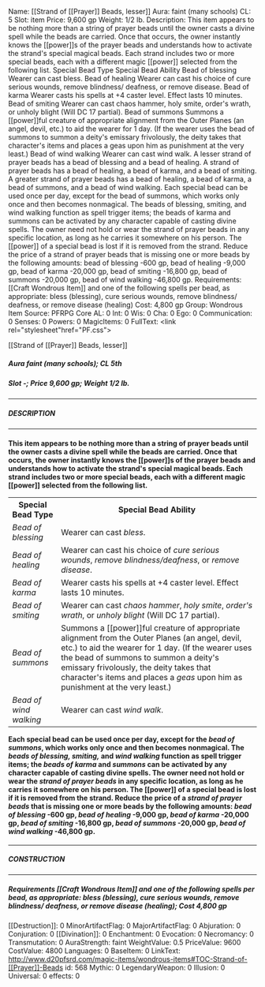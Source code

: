Name: [[Strand of [[Prayer]] Beads, lesser]]
Aura: faint (many schools)
CL: 5
Slot: item
Price: 9,600 gp
Weight: 1/2 lb.
Description: This item appears to be nothing more than a string of prayer beads until the owner casts a divine spell while the beads are carried. Once that occurs, the owner instantly knows the [[power]]s of the prayer beads and understands how to activate the strand's special magical beads. Each strand includes two or more special beads, each with a different magic [[power]] selected from the following list. Special Bead Type Special Bead Ability Bead of blessing Wearer can cast bless. Bead of healing Wearer can cast his choice of cure serious wounds, remove blindness/ deafness, or remove disease. Bead of karma Wearer casts his spells at +4 caster level. Effect lasts 10 minutes. Bead of smiting Wearer can cast chaos hammer, holy smite, order's wrath, or unholy blight (Will DC 17 partial). Bead of summons Summons a [[power]]ful creature of appropriate alignment from the Outer Planes (an angel, devil, etc.) to aid the wearer for 1 day. (If the wearer uses the bead of summons to summon a deity's emissary frivolously, the deity takes that character's items and places a geas upon him as punishment at the very least.) Bead of wind walking Wearer can cast wind walk. A lesser strand of prayer beads has a bead of blessing and a bead of healing. A strand of prayer beads has a bead of healing, a bead of karma, and a bead of smiting. A greater strand of prayer beads has a bead of healing, a bead of karma, a bead of summons, and a bead of wind walking. Each special bead can be used once per day, except for the bead of summons, which works only once and then becomes nonmagical. The beads of blessing, smiting, and wind walking function as spell trigger items; the beads of karma and summons can be activated by any character capable of casting divine spells. The owner need not hold or wear the strand of prayer beads in any specific location, as long as he carries it somewhere on his person. The [[power]] of a special bead is lost if it is removed from the strand. Reduce the price of a strand of prayer beads that is missing one or more beads by the following amounts: bead of blessing -600 gp, bead of healing -9,000 gp, bead of karma -20,000 gp, bead of smiting -16,800 gp, bead of summons -20,000 gp, bead of wind walking -46,800 gp.
Requirements: [[Craft Wondrous Item]] and one of the following spells per bead, as appropriate: bless (blessing), cure serious wounds, remove blindness/ deafness, or remove disease (healing)
Cost: 4,800 gp
Group: Wondrous Item
Source: PFRPG Core
AL: 0
Int: 0
Wis: 0
Cha: 0
Ego: 0
Communication: 0
Senses: 0
Powers: 0
MagicItems: 0
FullText: <link rel="stylesheet"href="PF.css"><div class="heading"><p class="alignleft">[[Strand of [[Prayer]] Beads, lesser]]</p><div style="clear: both;"></div></div><div><h5><b>Aura </b>faint (many schools); <b>CL </b>5th</h5><h5><b>Slot </b>-; <b>Price </b>9,600 gp; <b>Weight </b>1/2 lb.</h5></div><hr/><div><h5><b>DESCRIPTION</b></h5></div><hr/><div><h4><p>This item appears to be nothing more than a string of prayer beads until the owner casts a divine spell while the beads are carried. Once that occurs, the owner instantly knows the [[power]]s of the prayer beads and understands how to activate the strand's special magical beads. Each strand includes two or more special beads, each with a different magic [[power]] selected from the following list. <table><tr><th>Special Bead Type</th><th>Special Bead Ability</th></tr><tr><td><i>Bead of blessing</i></td><td>Wearer can cast <i>bless</i>.</td></tr><tr><td><i>Bead of healing</i></td><td>Wearer can cast his choice of <i>cure serious wounds</i>, <i>remove blindness/deafness</i>, or <i>remove disease</i>.</td></tr><tr><td><i>Bead of karma</i></td><td>Wearer casts his spells at +4 caster level. Effect lasts 10 minutes.</td></tr><tr><td><i>Bead of smiting</i></td><td>Wearer can cast <i>chaos hammer</i>, <i>holy smite</i>, <i>order's wrath</i>, or <i>unholy blight</i> (Will DC 17 partial).</td></tr><tr><td><i>Bead of summons</i></td><td>Summons a [[power]]ful creature of appropriate alignment from the Outer Planes (an angel, devil, etc.) to aid the wearer for 1 day. (If the wearer uses the bead of summons to summon a deity's emissary frivolously, the deity takes that character's items and places a <i>geas</i> upon him as punishment at the very least.)</td></tr><tr><td><i>Bead of wind walking</i></td><td>Wearer can cast <i>wind walk</i>.</td></tr></table> Each special bead can be used once per day, except for the <i>bead of <i>summons</i></i>, which works only once and then becomes nonmagical. The <i>beads of blessing, smiting,</i> and <i>wind walking</i> function as spell trigger items; the <i>beads of karma</i> and <i>summons</i> can be activated by any character capable of casting divine spells. The owner need not hold or wear the <i>strand of prayer beads</i> in any specific location, as long as he carries it somewhere on his person. The [[power]] of a special bead is lost if it is removed from the strand. Reduce the price of a <i>strand of prayer beads</i> that is missing one or more beads by the following amounts: <i>bead of blessing</i> -600 gp, <i>bead of healing</i> -9,000 gp, <i>bead of karma</i> -20,000 gp, <i>bead of smiting</i> -16,800 gp, <i>bead of <i>summons</i></i> -20,000 gp, <i>bead of <i>wind walking</i></i> -46,800 gp.</p></h4></div><hr/><div><h5><b>CONSTRUCTION</b></h5></div><hr/><div><h5><b>Requirements </b>[[Craft Wondrous Item]] and one of the following spells per bead, <i>as appropriate: bless (blessing)</i>, <i>cure serious wounds</i>, <i>remove blindness/ deafness</i>, <i>or remove disease (healing)</i>; <b>Cost </b>4,800 gp</h5></div>
[[Destruction]]: 0
MinorArtifactFlag: 0
MajorArtifactFlag: 0
Abjuration: 0
Conjuration: 0
[[Divination]]: 0
Enchantment: 0
Evocation: 0
Necromancy: 0
Transmutation: 0
AuraStrength: faint
WeightValue: 0.5
PriceValue: 9600
CostValue: 4800
Languages: 0
BaseItem: 0
LinkText: http://www.d20pfsrd.com/magic-items/wondrous-items#TOC-Strand-of-[[Prayer]]-Beads
id: 568
Mythic: 0
LegendaryWeapon: 0
Illusion: 0
Universal: 0
effects: 0
